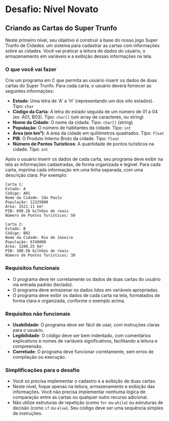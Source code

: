 # Desafio: Nível Novato
## Criando as Cartas do Super Trunfo

Neste primeiro nível, seu objetivo é construir a base do nosso jogo Super Trunfo de Cidades: um sistema para cadastrar as cartas com informações sobre as cidades. Você vai praticar a leitura de dados do usuário, o armazenamento em variáveis e a exibição dessas informações na tela.

### O que você vai fazer

Crie um programa em C que permita ao usuário inserir os dados de duas cartas do Super Trunfo. Para cada carta, o usuário deverá fornecer as seguintes informações:

*   **Estado**: Uma letra de 'A' a 'H' (representando um dos oito estados). Tipo: `char`
*   **Código da Carta**: A letra do estado seguida de um número de 01 a 04 (ex: A01, B03). Tipo: `char[]` (um array de caracteres, ou string)
*   **Nome da Cidade**: O nome da cidade. Tipo: `char[]` (string)
*   **População**: O número de habitantes da cidade. Tipo: `int`
*   **Área (em km²)**: A área da cidade em quilômetros quadrados. Tipo: `float`
*   **PIB**: O Produto Interno Bruto da cidade. Tipo: `float`
*   **Número de Pontos Turísticos**: A quantidade de pontos turísticos na cidade. Tipo: `int`

Após o usuário inserir os dados de cada carta, seu programa deve exibir na tela as informações cadastradas, de forma organizada e legível. Para cada carta, imprima cada informação em uma linha separada, com uma descrição clara. Por exemplo:

```
Carta 1:
Estado: A
Código: A01
Nome da Cidade: São Paulo
População: 12325000
Área: 1521.11 km²
PIB: 699.28 bilhões de reais
Número de Pontos Turísticos: 50

Carta 2:
Estado: B
Código: B02
Nome da Cidade: Rio de Janeiro
População: 6748000
Área: 1200.25 km²
PIB: 300.50 bilhões de reais
Número de Pontos Turísticos: 30
```

### Requisitos funcionais

*   O programa deve ler corretamente os dados de duas cartas do usuário via entrada padrão (teclado).
*   O programa deve armazenar os dados lidos em variáveis apropriadas.
*   O programa deve exibir os dados de cada carta na tela, formatados de forma clara e organizada, conforme o exemplo acima.

### Requisitos não funcionais

*   **Usabilidade**: O programa deve ser fácil de usar, com instruções claras para o usuário.
*   **Legibilidade**: O código deve ser bem indentado, com comentários explicativos e nomes de variáveis significativos, facilitando a leitura e compreensão.
*   **Corretude**: O programa deve funcionar corretamente, sem erros de compilação ou execução.

### Simplificações para o desafio

*   Você só precisa implementar o cadastro e a exibição de duas cartas.
*   Neste nível, foque apenas na leitura, armazenamento e exibição das informações. Você não precisa implementar nenhuma lógica de comparação entre as cartas ou qualquer outro recurso adicional.
*   Não utilize estruturas de repetição (como `for` ou `while`) ou estruturas de decisão (como `if` ou `else`). Seu código deve ser uma sequência simples de instruções.